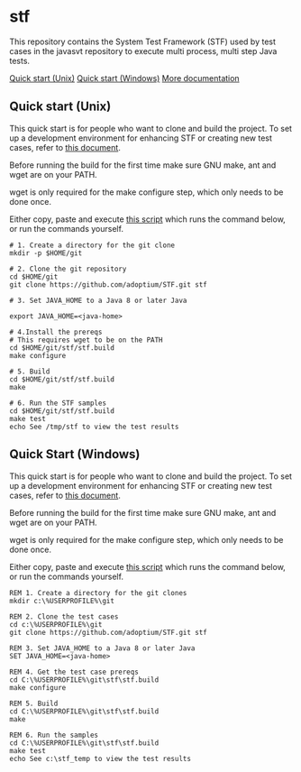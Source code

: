 # stf

This repository contains the System Test Framework (STF) used by test cases in the javasvt repository to execute multi process, multi step Java tests.

[Quick start (Unix)](#unix)
[Quick start (Windows)](#windows)
[More documentation](stf.build/docs/build.md)

<a name="unix"></a>
## Quick start (Unix)

This quick start is for people who want to clone and build the project.  To set up a development environment for enhancing STF or creating new test cases, refer to [this document](stf.build/docs/build.md).

Before running the build for the first time make sure GNU make, ant and wget are on your PATH.

wget is only required for the make configure step, which only needs to be done once.

Either copy, paste and execute [this script](stf.build/scripts/stf_clone_make.sh) which runs the command below, or run the commands yourself.

```shell
# 1. Create a directory for the git clone
mkdir -p $HOME/git

# 2. Clone the git repository
cd $HOME/git
git clone https://github.com/adoptium/STF.git stf

# 3. Set JAVA_HOME to a Java 8 or later Java

export JAVA_HOME=<java-home>

# 4.Install the prereqs
# This requires wget to be on the PATH
cd $HOME/git/stf/stf.build
make configure

# 5. Build
cd $HOME/git/stf/stf.build
make

# 6. Run the STF samples
cd $HOME/git/stf/stf.build
make test
echo See /tmp/stf to view the test results
```

<a name="windows"></a>
## Quick Start (Windows)

This quick start is for people who want to clone and build the project.  To set up a development environment for enhancing STF or creating new test cases, refer to [this document](stf.build/docs/build.md).

Before running the build for the first time make sure GNU make, ant and wget are on your PATH.

wget is only required for the make configure step, which only needs to be done once.

Either copy, paste and execute [this script](stf.build/scripts/stf_clone_make.bat) which runs the command below, or run the commands yourself.

```dos
REM 1. Create a directory for the git clones
mkdir c:\%USERPROFILE%\git

REM 2. Clone the test cases
cd c:\%USERPROFILE%\git
git clone https://github.com/adoptium/STF.git stf

REM 3. Set JAVA_HOME to a Java 8 or later Java
SET JAVA_HOME=<java-home>

REM 4. Get the test case prereqs
cd C:\%USERPROFILE%\git\stf\stf.build
make configure

REM 5. Build
cd C:\%USERPROFILE%\git\stf\stf.build
make

REM 6. Run the samples
cd C:\%USERPROFILE%\git\stf\stf.build
make test
echo See c:\stf_temp to view the test results
```
